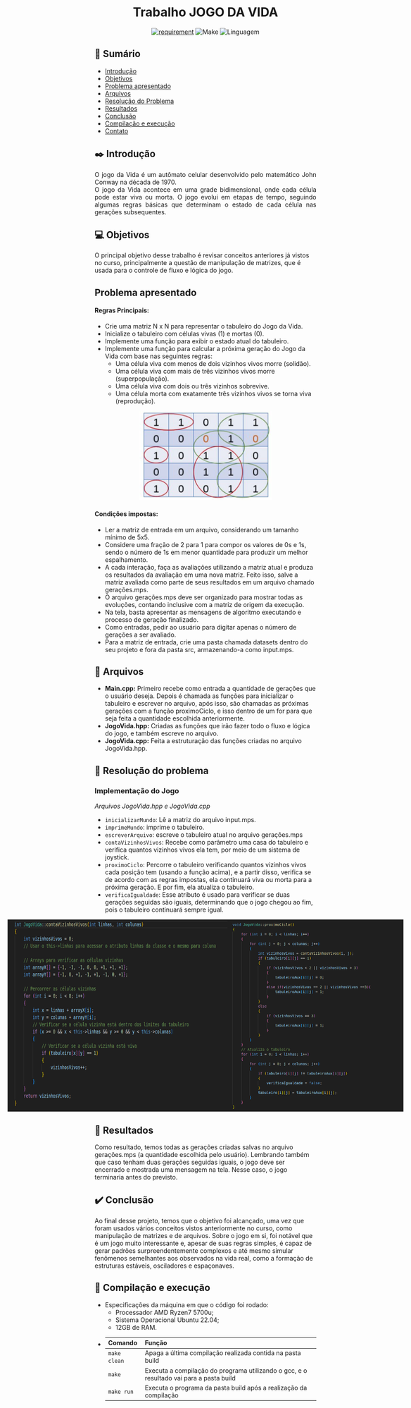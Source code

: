 <h1 align="center"><b>Trabalho JOGO DA VIDA</b></h1>

<div align="center">
<!-- imagem -->

[![requirement](https://img.shields.io/badge/IDE-Visual%20Studio%20Code-informational)](https://code.visualstudio.com/docs/?dv=linux64_deb)
![Make](https://img.shields.io/badge/Compilacao-Make-orange)
![Linguagem](https://img.shields.io/badge/Linguagem-C%2B%2B-blue)
</div>

## 📌 Sumário
- [Introdução](#Introdução)
- [Objetivos](#Objetivos)
- [Problema apresentado](#Problema-apresentado)
- [Arquivos](#Arquivos)
- [Resolução do Problema](#Resolução-do-problema)
- [Resultados](#Resultados)
- [Conclusão](#Conclusão)
- [Compilação e execução](#Compilação-e-execução)
- [Contato](#Contato)

## ✒️ Introdução
<p align="justify">
    O jogo da Vida é um autômato celular desenvolvido pelo matemático John Conway na década de 1970. <br>
    O jogo da Vida acontece em uma grade bidimensional, onde cada célula pode estar viva ou morta. O jogo evolui em etapas de tempo, seguindo algumas regras básicas que determinam o estado de cada célula nas gerações subsequentes.<br>
</p>

## 💻 Objetivos
O principal objetivo desse trabalho é revisar conceitos anteriores já vistos no curso, principalmente a questão de manipulação de matrizes, que é usada para o controle de fluxo e lógica do jogo.

## Problema apresentado
<strong><h4>Regras Principais:</h4></strong>
- Crie uma matriz N x N para representar o tabuleiro do Jogo da Vida.
- Inicialize o tabuleiro com células vivas (1) e mortas (0).
- Implemente uma função para exibir o estado atual do tabuleiro.
- Implemente uma função para calcular a próxima geração do Jogo da Vida com base nas seguintes regras:
    - Uma célula viva com menos de dois vizinhos vivos morre (solidão).
    - Uma célula viva com mais de três vizinhos vivos morre (superpopulação).
    - Uma célula viva com dois ou três vizinhos sobrevive.
    - Uma célula morta com exatamente três vizinhos vivos se torna viva (reprodução).

<div align="center">
<img src="imgs/JogoDaVida.png" alt="Exemplo tabuleiro" width="300px"> 
</div>

<strong><h4>Condições impostas:</h4></strong>
- Ler a matriz de entrada em um arquivo, considerando um tamanho mínimo de 5x5.
- Considere uma fração de 2 para 1 para compor os valores de 0s e 1s, sendo o número de 1s em menor quantidade para produzir um melhor espalhamento.
- A cada interação, faça as avaliações utilizando a matriz atual e produza os resultados da avaliação em uma nova matriz. Feito isso, salve a matriz avaliada como parte de seus resultados em um arquivo chamado gerações.mps.
- O arquivo gerações.mps deve ser organizado para mostrar todas as evoluções, contando inclusive com a matriz de origem da execução.
- Na tela, basta apresentar as mensagens de algoritmo executando e processo de geração finalizado.
- Como entradas, pedir ao usuário para digitar apenas o número de gerações a ser avaliado.
- Para a matriz de entrada, crie uma pasta chamada datasets dentro do seu projeto e fora da pasta src, armazenando-a como input.mps.

## 📄 Arquivos
- **Main.cpp:** Primeiro recebe como entrada a quantidade de gerações que o usuário deseja. Depois é chamada as funções para inicializar o tabuleiro e escrever no arquivo, após isso, são chamadas as próximas gerações com a função proximoCiclo, e isso dentro de um for para que seja feita a quantidade escolhida anteriormente.
- **JogoVida.hpp:** Criadas as funções que irão fazer todo o fluxo e lógica do jogo, e também escreve no arquivo.
- **JogoVida.cpp:** Feita a estruturação das funções criadas no arquivo JogoVida.hpp.

## 🔨 Resolução do problema
<h3><b>Implementação do Jogo</b></h3>

*Arquivos JogoVida.hpp e JogoVida.cpp*<br>
- `inicializarMundo`: Lê a matriz do arquivo input.mps.
- `imprimeMundo`: imprime o tabuleiro.
- `escreverArquivo`: escreve o tabuleiro atual no arquivo gerações.mps
- `contaVizinhosVivos`: Recebe como parâmetro uma casa do tabuleiro e verifica quantos vizinhos vivos ela tem, por meio de um sistema de joystick.
- `proximoCiclo`: Percorre o tabuleiro verificando quantos vizinhos vivos cada posição tem (usando a função acima), e a partir disso, verifica se de acordo com as regras impostas, ela continuará viva ou morta para a próxima geração. E por fim, ela atualiza o tabuleiro.
- `verificaIgualdade`: Esse atributo é usado para verificar se duas gerações seguidas são iguais, determinando que o jogo chegou ao fim, pois o tabuleiro continuará sempre igual.
<div align="center" style="display: flex; justify-content: center;">
  <img src="imgs/FunçãovizinhosVivos.png" alt="Função contaVizinhosVivos" width="500px">
  <img src="imgs/FuncaoProximoCiclo.png" alt="Função proximoCiclo" width="400px">
</div>


## 🎯 Resultados
Como resultado, temos todas as gerações criadas salvas no arquivo gerações.mps (a quantidade escolhida pelo usuário). Lembrando também que caso tenham duas gerações seguidas iguais, o jogo deve ser encerrado e mostrada uma mensagem na tela. Nesse caso, o jogo terminaria antes do previsto.

## ✔️ Conclusão
Ao final desse projeto, temos que o objetivo foi alcançado, uma vez que foram usados vários conceitos vistos anteriormente no curso, como manipulação de matrizes e de arquivos. Sobre o jogo em si, foi notável que é um jogo muito interessante e, apesar de suas regras simples, é capaz de gerar padrões surpreendentemente complexos e até mesmo simular fenômenos semelhantes aos observados na vida real, como a formação de estruturas estáveis, osciladores e espaçonaves.

## 👾 Compilação e execução
* Especificações da máquina em que o código foi rodado:
  * Processador AMD Ryzen7 5700u;
  * Sistema Operacional Ubuntu 22.04;
  * 12GB de RAM.
* | Comando         | Função                                                                             |                     
  | ----------------| -----------------------------------------------------------------------------------|
  | `make clean`    | Apaga a última compilação realizada contida na pasta build                           |
  | `make`          | Executa a compilação do programa utilizando o gcc, e o resultado vai para a pasta build |
  | `make run`      | Executa o programa da pasta build após a realização da compilação                     |
